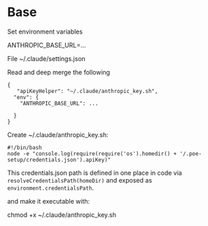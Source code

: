 # Base
Set environment variables

ANTHROPIC_BASE_URL=...


File
~/.claude/settings.json

Read and deep merge the following

```
{
   "apiKeyHelper": "~/.claude/anthropic_key.sh",
  "env": {
    "ANTHROPIC_BASE_URL": ...
    
  }
}
```

Create ~/.claude/anthropic_key.sh:

```
#!/bin/bash
node -e "console.log(require(require('os').homedir() + '/.poe-setup/credentials.json').apiKey)"
```

This credentials.json path is defined in one place in code via `resolveCredentialsPath(homeDir)` and exposed as `environment.credentialsPath`.

and make it executable with:

chmod +x ~/.claude/anthropic_key.sh
